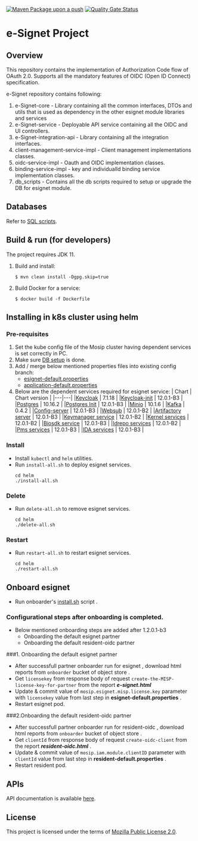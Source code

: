 [![Maven Package upon a push](https://github.com/mosip/esignet/actions/workflows/push_trigger.yml/badge.svg?branch=1.0.0)](https://github.com/mosip/esignet/actions/workflows/push_trigger.yml)
[![Quality Gate Status](https://sonarcloud.io/api/project_badges/measure?project=mosip_esignet&id=mosip_esignet&metric=alert_status)](https://sonarcloud.io/dashboard?id=mosip_esignet)
# e-Signet Project
## Overview
This repository contains the implementation of Authorization Code flow of OAuth 2.0. Supports all the mandatory features of OIDC (Open ID Connect) specification.

e-Signet repository contains following:

1. e-Signet-core - Library containing all the common interfaces, DTOs and utils that is used as dependency in the other esignet module libraries and services
2. e-Signet-service - Deployable API service containing all the OIDC and UI controllers.
3. e-Signet-integration-api - Library containing all the integration interfaces.
4. client-management-service-impl - Client management implementations classes.
5. oidc-service-impl - Oauth and OIDC implementation classes.
6. binding-service-impl - key and individualId binding service implementation classes.
7. db_scripts - Contains all the db scripts required to setup or upgrade the DB for esignet module.


## Databases
Refer to [SQL scripts](db_scripts).

## Build & run (for developers)
The project requires JDK 11.
1. Build and install:
    ```
    $ mvn clean install -Dgpg.skip=true
    ```
1. Build Docker for a service:
    ```
    $ docker build -f Dockerfile
    ```

## Installing in k8s cluster using helm
### Pre-requisites
1. Set the kube config file of the Mosip cluster having dependent services is set correctly in PC.
1. Make sure [DB setup](db_scripts/README.md#install-in-existing-mosip-k8-cluster) is done.
1. Add / merge below mentioned properties files into existing config branch:
   * [esignet-default.properties](https://github.com/mosip/mosip-config/blob/v1.2.0.1-B3/esignet-default.properties)
   * [application-default.properties](https://github.com/mosip/mosip-config/blob/v1.2.0.1-B3/application-default.properties)
1. Below are the dependent services required for esignet service:
   | Chart | Chart version |
   |---|---|
   |[Keycloak](https://github.com/mosip/mosip-infra/tree/v1.2.0.1-B3/deployment/v3/external/iam) | 7.1.18 |
   |[Keycloak-init](https://github.com/mosip/mosip-infra/tree/v1.2.0.1-B3/deployment/v3/external/iam) | 12.0.1-B3 |
   |[Postgres](https://github.com/mosip/mosip-infra/tree/v1.2.0.1-B3/deployment/v3/external/postgres) | 10.16.2 |
   |[Postgres Init](https://github.com/mosip/mosip-infra/tree/v1.2.0.1-B3/deployment/v3/external/postgres) | 12.0.1-B3 |
   |[Minio](https://github.com/mosip/mosip-infra/tree/v1.2.0.1-B3/deployment/v3/external/object-store) | 10.1.6 |
   |[Kafka](https://github.com/mosip/mosip-infra/tree/v1.2.0.1-B3/deployment/v3/external/kafka) | 0.4.2 |
   |[Config-server](https://github.com/mosip/mosip-infra/tree/v1.2.0.1-B3/deployment/v3/mosip/config-server) | 12.0.1-B3 |
   |[Websub](https://github.com/mosip/mosip-infra/tree/v1.2.0.1-B1/deployment/v3/mosip/websub) | 12.0.1-B2 |
   |[Artifactory server](https://github.com/mosip/mosip-infra/tree/v1.2.0.1-B4/deployment/v3/mosip/artifactory) | 12.0.1-B3 |
   |[Keymanager service](https://github.com/mosip/mosip-infra/blob/v1.2.0.1-B2/deployment/v3/mosip/keymanager) | 12.0.1-B2 |
   |[Kernel services](https://github.com/mosip/mosip-infra/blob/v1.2.0.1-B1/deployment/v3/mosip/kernel) | 12.0.1-B2 |
   |[Biosdk service](https://github.com/mosip/mosip-infra/tree/v1.2.0.1-B2/deployment/v3/mosip/biosdk) | 12.0.1-B3 |
   |[Idrepo services](https://github.com/mosip/mosip-infra/blob/v1.2.0.1-B1/deployment/v3/mosip/idrepo) | 12.0.1-B2 |
   |[Pms services](https://github.com/mosip/mosip-infra/blob/v1.2.0.1-B3/deployment/v3/mosip/pms) | 12.0.1-B3 |
   |[IDA services](https://github.com/mosip/mosip-infra/blob/v1.2.0.1-B3/deployment/v3/mosip/ida) | 12.0.1-B3 |

### Install
* Install `kubectl` and `helm` utilities.
* Run `install-all.sh` to deploy esignet services.
  ```
  cd helm
  ./install-all.sh
  ```

### Delete
* Run `delete-all.sh` to remove esignet services.
  ```
  cd helm
  ./delete-all.sh
  ```

### Restart
* Run `restart-all.sh` to restart esignet services.
  ```
  cd helm
  ./restart-all.sh
  ```

## Onboard esignet
* Run onboarder's [install.sh](partner-onboarder) script .
### Configurational steps after onboarding is completed.
*  Below mentioned onboarding steps are added after 1.2.0.1-b3
   *  Onboarding the default esignet partner
   *  Onboarding the default resident-oidc partner

###1. Onboarding the default esignet partner
*  After successfull partner onboarder run for esignet , download html reports from `onboarder` bucket of object store .
*  Get `licensekey` from  response body of  request `create-the-MISP-license-key-for-partner` from the report **_e-signet.html_**
*  Update & commit  value of  `mosip.esignet.misp.license.key`  parameter with `licensekey` value from last step in **esignet-default.properties** .
*  Restart  esignet pod.

###2.Onboarding the default resident-oidc partner
*  After successfull partner onboarder run for resident-oidc , download html reports from `onboarder` bucket of object store .
*  Get `clientId` from  response body of  request `create-oidc-client` from the report **_resident-oidc.html_** .
*  Update & commit  value of  `mosip.iam.module.clientID`  parameter with `clientId` value from last step in **resident-default.properties** .
*  Restart resident pod.  

## APIs
API documentation is available [here](https://mosip.stoplight.io/docs/identity-provider/branches/main/6f1syzijynu40-identity-provider).

## License
This project is licensed under the terms of [Mozilla Public License 2.0](LICENSE).

